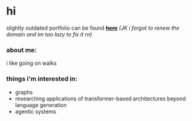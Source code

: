 # hi

slightly outdated portfolio can be found ~~**[here](https://www.domnidy.com/)**~~ *(JK i forgot to renew the domain and im too lazy to fix it rn)*

### about me:

i like going on walks

### things i'm interested in:

- graphs
- researching applications of transformer-based architectures beyond language generation
- agentic systems
